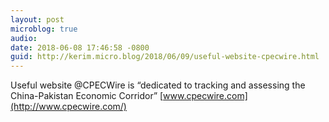 ```yaml
---
layout: post
microblog: true
audio: 
date: 2018-06-08 17:46:58 -0800
guid: http://kerim.micro.blog/2018/06/09/useful-website-cpecwire.html
---
```

Useful website @CPECWire is “dedicated to tracking and assessing the China-Pakistan Economic Corridor” [www.cpecwire.com](http://www.cpecwire.com/) 
